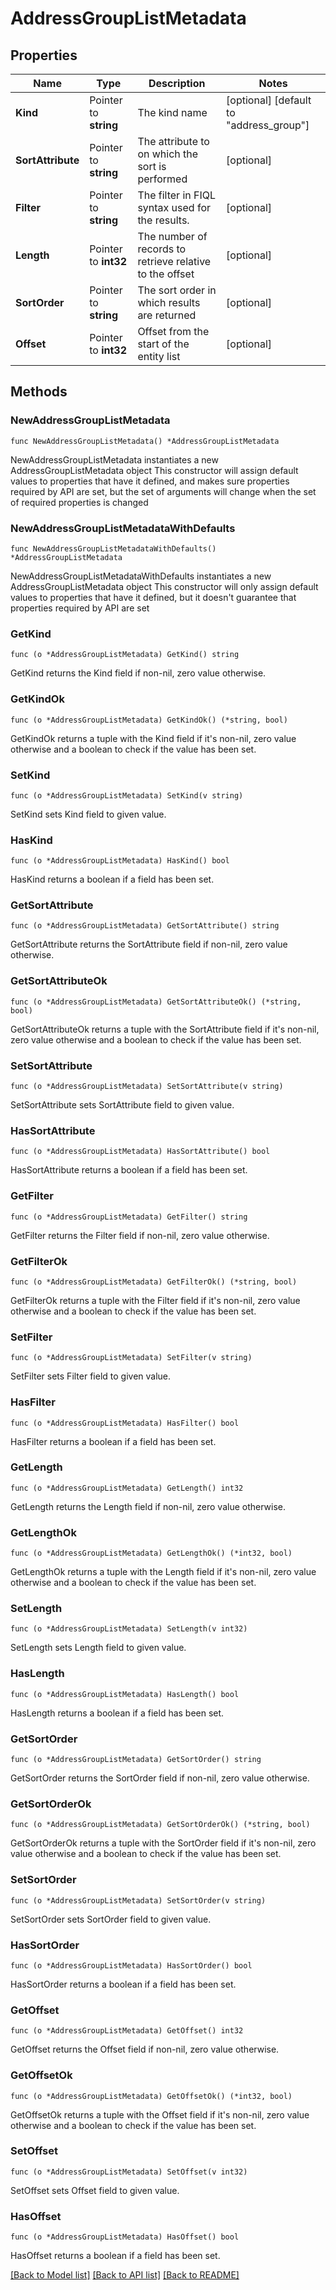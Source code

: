 # AddressGroupListMetadata

## Properties

Name | Type | Description | Notes
------------ | ------------- | ------------- | -------------
**Kind** | Pointer to **string** | The kind name | [optional] [default to "address_group"]
**SortAttribute** | Pointer to **string** | The attribute to on which the sort is performed | [optional] 
**Filter** | Pointer to **string** | The filter in FIQL syntax used for the results. | [optional] 
**Length** | Pointer to **int32** | The number of records to retrieve relative to the offset | [optional] 
**SortOrder** | Pointer to **string** | The sort order in which results are returned | [optional] 
**Offset** | Pointer to **int32** | Offset from the start of the entity list | [optional] 

## Methods

### NewAddressGroupListMetadata

`func NewAddressGroupListMetadata() *AddressGroupListMetadata`

NewAddressGroupListMetadata instantiates a new AddressGroupListMetadata object
This constructor will assign default values to properties that have it defined,
and makes sure properties required by API are set, but the set of arguments
will change when the set of required properties is changed

### NewAddressGroupListMetadataWithDefaults

`func NewAddressGroupListMetadataWithDefaults() *AddressGroupListMetadata`

NewAddressGroupListMetadataWithDefaults instantiates a new AddressGroupListMetadata object
This constructor will only assign default values to properties that have it defined,
but it doesn't guarantee that properties required by API are set

### GetKind

`func (o *AddressGroupListMetadata) GetKind() string`

GetKind returns the Kind field if non-nil, zero value otherwise.

### GetKindOk

`func (o *AddressGroupListMetadata) GetKindOk() (*string, bool)`

GetKindOk returns a tuple with the Kind field if it's non-nil, zero value otherwise
and a boolean to check if the value has been set.

### SetKind

`func (o *AddressGroupListMetadata) SetKind(v string)`

SetKind sets Kind field to given value.

### HasKind

`func (o *AddressGroupListMetadata) HasKind() bool`

HasKind returns a boolean if a field has been set.

### GetSortAttribute

`func (o *AddressGroupListMetadata) GetSortAttribute() string`

GetSortAttribute returns the SortAttribute field if non-nil, zero value otherwise.

### GetSortAttributeOk

`func (o *AddressGroupListMetadata) GetSortAttributeOk() (*string, bool)`

GetSortAttributeOk returns a tuple with the SortAttribute field if it's non-nil, zero value otherwise
and a boolean to check if the value has been set.

### SetSortAttribute

`func (o *AddressGroupListMetadata) SetSortAttribute(v string)`

SetSortAttribute sets SortAttribute field to given value.

### HasSortAttribute

`func (o *AddressGroupListMetadata) HasSortAttribute() bool`

HasSortAttribute returns a boolean if a field has been set.

### GetFilter

`func (o *AddressGroupListMetadata) GetFilter() string`

GetFilter returns the Filter field if non-nil, zero value otherwise.

### GetFilterOk

`func (o *AddressGroupListMetadata) GetFilterOk() (*string, bool)`

GetFilterOk returns a tuple with the Filter field if it's non-nil, zero value otherwise
and a boolean to check if the value has been set.

### SetFilter

`func (o *AddressGroupListMetadata) SetFilter(v string)`

SetFilter sets Filter field to given value.

### HasFilter

`func (o *AddressGroupListMetadata) HasFilter() bool`

HasFilter returns a boolean if a field has been set.

### GetLength

`func (o *AddressGroupListMetadata) GetLength() int32`

GetLength returns the Length field if non-nil, zero value otherwise.

### GetLengthOk

`func (o *AddressGroupListMetadata) GetLengthOk() (*int32, bool)`

GetLengthOk returns a tuple with the Length field if it's non-nil, zero value otherwise
and a boolean to check if the value has been set.

### SetLength

`func (o *AddressGroupListMetadata) SetLength(v int32)`

SetLength sets Length field to given value.

### HasLength

`func (o *AddressGroupListMetadata) HasLength() bool`

HasLength returns a boolean if a field has been set.

### GetSortOrder

`func (o *AddressGroupListMetadata) GetSortOrder() string`

GetSortOrder returns the SortOrder field if non-nil, zero value otherwise.

### GetSortOrderOk

`func (o *AddressGroupListMetadata) GetSortOrderOk() (*string, bool)`

GetSortOrderOk returns a tuple with the SortOrder field if it's non-nil, zero value otherwise
and a boolean to check if the value has been set.

### SetSortOrder

`func (o *AddressGroupListMetadata) SetSortOrder(v string)`

SetSortOrder sets SortOrder field to given value.

### HasSortOrder

`func (o *AddressGroupListMetadata) HasSortOrder() bool`

HasSortOrder returns a boolean if a field has been set.

### GetOffset

`func (o *AddressGroupListMetadata) GetOffset() int32`

GetOffset returns the Offset field if non-nil, zero value otherwise.

### GetOffsetOk

`func (o *AddressGroupListMetadata) GetOffsetOk() (*int32, bool)`

GetOffsetOk returns a tuple with the Offset field if it's non-nil, zero value otherwise
and a boolean to check if the value has been set.

### SetOffset

`func (o *AddressGroupListMetadata) SetOffset(v int32)`

SetOffset sets Offset field to given value.

### HasOffset

`func (o *AddressGroupListMetadata) HasOffset() bool`

HasOffset returns a boolean if a field has been set.


[[Back to Model list]](../README.md#documentation-for-models) [[Back to API list]](../README.md#documentation-for-api-endpoints) [[Back to README]](../README.md)


